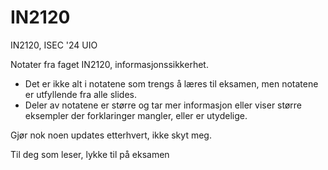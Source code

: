 # IN2120
IN2120, ISEC '24 UIO

Notater fra faget IN2120, informasjonssikkerhet.
- Det er ikke alt i notatene som trengs å læres til eksamen, men notatene er utfyllende fra alle slides.
- Deler av notatene er større og tar mer informasjon eller viser større eksempler der forklaringer mangler, eller er utydelige.

Gjør nok noen updates etterhvert, ikke skyt meg.

Til deg som leser, lykke til på eksamen
